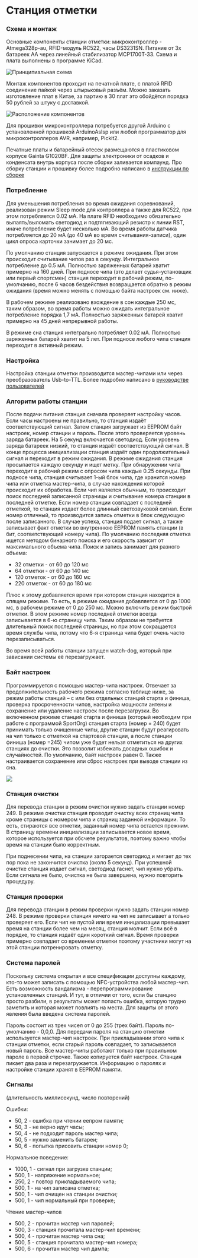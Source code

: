 # Станция отметки

### Схема и монтаж

Основные компоненты станции отметки: микроконтроллер - Atmega328p-au, RFID-модуль RC522, часы DS3231SN. Питание от 3х батареек АА через линейный стабилизатор MCP1700T-33. Схема и плата выполнены в программе KiCad.

![](/Base%20station/hardware/prod/sportiduino-base-scheme.jpg?raw=true "Принципиальная схема")

Монтаж компонентов проходит на печатной плате, с платой RFID соединение пайкой через штырьковый разъём. Можно заказать изготовление плат в Китае, за партию в 30 плат это обойдётся порядка 50 рублей за штуку с доставкой.

![](/Base%20station/hardware/prod/sportiduino-base-assembly.jpg?raw=true "Расположение компонентов")

Для прошивки микроконтроллера потребуется другой Arduino с установленной прошивкой ArduinoAsIsp или любой программатор для микроконтроллеров AVR, например, Pickit2.

Печатные платы и батарейный отесек размещаются в пластиковом корпусе Gainta G1020BF. Для защиты электроники от осадков и конденсата внутрь корпуса после сборки заливается компаунд. Про сборку станции и прошивку более подробно написано в [инструкции по сборке](/Doc/ru/BaseStationAssembly.md)

### Потребление

Для уменьшения потребления во время ожидания соревнований, реализован режим Sleep mode для контроллера а также для RC522, при этом потребляется 0.02 мА. На плате RFID необходимо  обязательно выпаять/выломать светодиод и подтягивающий резистр к линии RST, иначе потребление будет несколько мА. Во время работы датчика потребляется до 20 мА (до 40 мА во время считывания-записи), один цикл опроса карточки занимает до 20 мс. 

По умолчанию станция запускается в режиме ожидания. При этом происходит считывание чипов раз в cекунду. Интегральное потребление до 0.5 мА. Полностью заряженных батарей хватит примерно на 160 дней. При подносе чипа (это делает судья-установщик или первый спортсмен) станция переходит в рабочий режим, по-умолчанию, после 6 часов бездействия возвращается обратно в режим ожидания (время можно менять с помощью байта настроек см. ниже).

В рабочем режиме реализовано вхождение в сон каждые 250 мс, таким образом, во время работы можно ожидать интегральное потребление порядка 1,7 мА. Полностью заряженных батарей хватит примерно на 45 дней непрерывной работы.

В режиме сна станция интегрально потребляет  0.02 мА. Полностью заряженных батарей хватит на 5 лет. При подносе любого чипа станция переходит в активный режим.

### Настройка

Настройка станции отметки производится мастер-чипами или через преобразователь Usb-to-TTL. Более подробно написано в [руководстве пользователей](/Doc/ru/UserManual.md)

### Алгоритм работы станции

После подачи питания станция сначала проверяет настройку часов. Если часы настроены не правильно, то станция издаёт соответствующий сигнал. Затем станция загружает из EEPROM байт настроек,
номер станции и пароль. После этого проверяется уровень заряда батареек. На 5 секунд включается светодиод. Если уровень заряда батареек низкий, то станция издаёт соответствующий сигнал. В конце процесса инициализации станция издаёт один продолжительный сигнал и переходит в режим ожидания. В режиме ожидания станция просыпается каждую секунду и ищет метку. При обнаружении чипа переходит в рабочий режим с опросом чипа каждые 0.25 секунды. При подносе чипа, станция считывает 1-ый блок чипа, где хранится номер чипа или отметка мастер-чипа, в случае нахождения которой происходит их обработка. Если чип является обычным, то происходит поиск последней записанной страницы и считывание номера станции в последней отметке. Если номер станции совпадает с последней отметкой, то станция издает более длинный светозвуковой сигнал. Если номер отличный, то производится запись отметки в блок следующую после записанного. В случае успеха, станция подает сигнал, а также записывает факт отметки во внутреннюю EEPROM память станции (в бит, соответствующий номеру чипа). По умолчанию последняя отметка ищется методом бинарного поиска и его скорость зависит от максимального объема чипа. Поиск и запись занимает для разного объема:

- 32 отметки - от 60 до 120 мс
- 64 отметки - от 60 до 140 мс
- 120 отметок - от 60 до 160 мс
- 220 отметок - от 60 до 180 мс

Плюс к этому добавляется время при котором станция находится в спящем режиме. То есть, в режиме ожидания добавляется от 0 до 1000 мс, в рабочем режиме от 0 до 250 мс.
Можно включить режим быстрой отметки. В этом режиме номер последней отметки всегда записывается в 6-ю страницу чипа. Таким образом не требуется длительный поиск последней страницы, но при этом сокращается время службы чипа, потому что 6-я страница чипа будет очень часто перезаписываться.

Во время всей работы станции запущен watch-dog, который при зависании системы её перезагружает.

### Байт настроек

Программируется с помощью мастер-чипа настроек. Отвечает за продолжительность рабочего режима согласно таблице ниже, за режим работы станций – с или без отдельных станций старта и финиша, проверка просроченности чипов, настройка мощности антены и сохранение или удаление настроек после перезагрузки. Во включенном режиме станций старта и финиша (который необходим при работе с программой SportOrg) станция старта (номер = 240) будет принимать только очищенные чипы, другие станции будут реагировать на чип только с отметкой на стартовой станции, а после станции финиша (номер =245) чипом уже будет нельзя отметиться на других станциях до очистки. Это позволит избежать досадных ошибок и случайностей. По умолчанию, байт настроек равен 0. Также настраивается сохранение или сброс настроек при выводе станции из сна.

![](/Images/setting-byte-ru.png?raw=true)

### Станция очистки

Для перевода станции в режим очистки нужно задать станции номер 249.
В режиме очистки станция проводит очистку всех страниц чипа кроме страницы с номером чипа и страниц заданной информации. То есть, стираются все отметки, заданный номер чипа остается прежним. В страницу времени инициализации записывается новое время, которое используется при обсчете результатов, поэтому важно чтобы время на станции было корректным.

При поднесении чипа, на станции загорается светодиод и мигает до тех пор пока не закончится очистка (около 5 секунд). При успешной очистке станция издает сигнал, светодиод гаснет, чип нужно убрать. Если сигнала не было, очистка не была завершена, нужно повторить процедуру.

### Станция проверки

Для перевода станции в режим проверки нужно задать станции номер 248.
В режиме проверки станция ничего на чип не записывает а только проверяет его. Если чип не пустой или время иницализации превышает время на станции более чем на месяц, станция молчит. Если всё в порядке, то станция издаёт один короткий сигнал. Время проверки примерно совпадает со временем отметки поэтому участники могут на этой станции потренировать отметку.

### Система паролей

Поскольку система открытая и все спецификации доступны каждому, кто-то может записать с помощью NFC-устройства любой мастер-чип. Есть возможность вандализма - перепрограммирование установленных станций. И тут, в отличии от того, если бы станцию просто разбили, в результаты может попасть ошибка, которую трудно заметить и которая может повлиять на места. Для защиты от этого явления была введена система паролей.

Пароль состоит из трех чисел от 0 до 255 (трех байт). Пароль по-умолчанию - 0,0,0. Для передачи пароля на станцию отметки используется мастер-чип настроек. При прикладывании этого чипа к станции отметки, если старый пароль совпадает, то записывается новый пароль. Все мастер-чипы работают только при правильном пароле в первой строчке. Также копируется байт настроек. Станция пикает два раза и перезагружается. Информацию о паролях и настройке станции хранят в EEPROM памяти. 

### Сигналы

(длительность миллисекунд, число повторений)

Ошибки:

- 50, 2 - ошибка при чтении еепром памяти; 
- 50, 3 - не верно идут часы; 
- 50, 4 - не подходит пароль мастер чипа; 
- 50, 5 - нужно заменить батареи; 
- 50, 6 - попытка присовить станции номер 0; 

Нормальное поведение:

- 1000, 1 - сигнал при загрузке станции; 
- 500, 1 - напряжение нормальное; 
- 250, 2 - повтор прикладываемого чипа; 
- 500, 1 - на чип записана отметка;
- 500, 1 - чип очищен на станции очистки; 
- 500, 1 - чип нормальный при проверке; 

Чтение мастер-чипов

- 500, 2 - прочитан мастер чип паролей; 
- 500, 3 - станция прочитала мастер-чип времени; 
- 500, 4 - прочитан мастер чипа сна; 
- 500, 5 - станция прочитала мастер-чип номера; 
- 500, 6 - прочитан мастер чип дампа; 